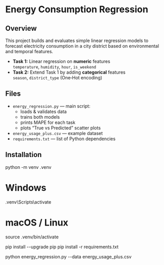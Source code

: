 # Energy Consumption Regression

## Overview

This project builds and evaluates simple linear regression models to forecast electricity consumption in a city district based on environmental and temporal features.

- **Task 1:** Linear regression on **numeric** features  
  `temperature`, `humidity`, `hour`, `is_weekend`  
- **Task 2:** Extend Task 1 by adding **categorical** features  
  `season`, `district_type` (One‑Hot encoding)

## Files

- `energy_regression.py` — main script:  
  - loads & validates data  
  - trains both models  
  - prints MAPE for each task  
  - plots “True vs Predicted” scatter plots  
- `energy_usage_plus.csv` — example dataset  
- `requirements.txt` — list of Python dependencies

## Installation

python -m venv .venv

# Windows
.venv\Scripts\activate

# macOS / Linux
source .venv/bin/activate

pip install --upgrade pip
pip install -r requirements.txt

python energy_regression.py --data energy_usage_plus.csv
